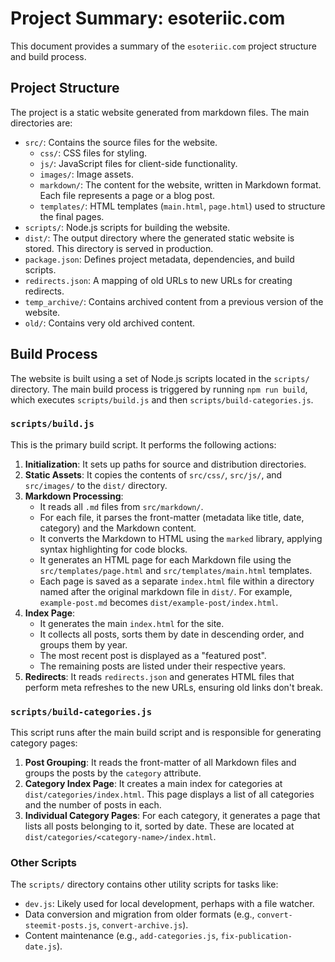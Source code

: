 # Project Summary: esoteriic.com

This document provides a summary of the `esoteriic.com` project structure and build process.

## Project Structure

The project is a static website generated from markdown files. The main directories are:

- `src/`: Contains the source files for the website.
  - `css/`: CSS files for styling.
  - `js/`: JavaScript files for client-side functionality.
  - `images/`: Image assets.
  - `markdown/`: The content for the website, written in Markdown format. Each file represents a page or a blog post.
  - `templates/`: HTML templates (`main.html`, `page.html`) used to structure the final pages.
- `scripts/`: Node.js scripts for building the website.
- `dist/`: The output directory where the generated static website is stored. This directory is served in production.
- `package.json`: Defines project metadata, dependencies, and build scripts.
- `redirects.json`: A mapping of old URLs to new URLs for creating redirects.
- `temp_archive/`: Contains archived content from a previous version of the website.
- `old/`: Contains very old archived content.

## Build Process

The website is built using a set of Node.js scripts located in the `scripts/` directory. The main build process is triggered by running `npm run build`, which executes `scripts/build.js` and then `scripts/build-categories.js`.

### `scripts/build.js`

This is the primary build script. It performs the following actions:

1.  **Initialization**: It sets up paths for source and distribution directories.
2.  **Static Assets**: It copies the contents of `src/css/`, `src/js/`, and `src/images/` to the `dist/` directory.
3.  **Markdown Processing**: 
    - It reads all `.md` files from `src/markdown/`.
    - For each file, it parses the front-matter (metadata like title, date, category) and the Markdown content.
    - It converts the Markdown to HTML using the `marked` library, applying syntax highlighting for code blocks.
    - It generates an HTML page for each Markdown file using the `src/templates/page.html` and `src/templates/main.html` templates.
    - Each page is saved as a separate `index.html` file within a directory named after the original markdown file in `dist/`. For example, `example-post.md` becomes `dist/example-post/index.html`.
4.  **Index Page**:
    - It generates the main `index.html` for the site.
    - It collects all posts, sorts them by date in descending order, and groups them by year.
    - The most recent post is displayed as a "featured post".
    - The remaining posts are listed under their respective years.
5.  **Redirects**: It reads `redirects.json` and generates HTML files that perform meta refreshes to the new URLs, ensuring old links don't break.

### `scripts/build-categories.js`

This script runs after the main build script and is responsible for generating category pages:

1.  **Post Grouping**: It reads the front-matter of all Markdown files and groups the posts by the `category` attribute.
2.  **Category Index Page**: It creates a main index for categories at `dist/categories/index.html`. This page displays a list of all categories and the number of posts in each.
3.  **Individual Category Pages**: For each category, it generates a page that lists all posts belonging to it, sorted by date. These are located at `dist/categories/<category-name>/index.html`.

### Other Scripts

The `scripts/` directory contains other utility scripts for tasks like:
- `dev.js`: Likely used for local development, perhaps with a file watcher.
- Data conversion and migration from older formats (e.g., `convert-steemit-posts.js`, `convert-archive.js`).
- Content maintenance (e.g., `add-categories.js`, `fix-publication-date.js`). 
